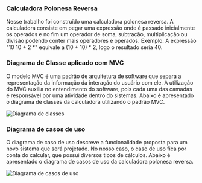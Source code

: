 ### Calculadora Polonesa Reversa

Nesse trabalho foi construído uma calculadora polonesa reversa. A calculadora consiste em pegar uma expressão onde é passado inicialmente os operados e no fim um operador de soma, subtração, multiplicação ou divisão podendo conter mais operadores e operados. Exemplo: A expressão "10 10 + 2 *" equivale a (10 + 10) * 2, logo o resultado seria 40.

### Diagrama de Classe aplicado com MVC

O modelo MVC é uma padrão de arquitetura de software que separa a representação da informação da interação do usuário com ele. A utilização do MVC auxilia no entendimento do software, pois cada uma das camadas é responsável por uma atividade dentro do sistemas. Abaixo é apresentado o diagrama de classes da calculadora utilizando o padrão MVC.

![Diagrama de classes](https://github.com/jordankl93/Calculadora/blob/master/CalcPolonesaMVC.jpg?raw=true)

### Diagrama de casos de uso

O diagrama de caso de uso descreve a funcionalidade proposta para um novo sistema que será projetado. No nosso caso, o caso de uso fica por conta do calcular, que possui diversos tipos de cálculos. Abaixo é apresentado o diagrama de casos de uso da calculadora polonesa reversa.

![Diagrama de casos de uso](https://github.com/jordankl93/Calculadora/blob/master/CalcPolonesaMVCUseCase.jpg?raw=true)
